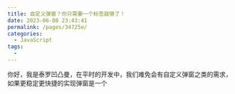 ```yaml
---
title: 自定义弹窗？你只需要一个标签就够了！
date: 2023-06-08 23:43:41
permalink: /pages/34725e/
categories:
  - JavaScript
tags:
  - 
---
```


你好，我是泰罗凹凸曼，在平时的开发中，我们难免会有自定义弹窗之类的需求，如果更稳定更快捷的实现弹窗是一个
